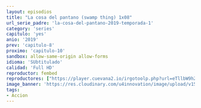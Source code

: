 ```yaml
---
layout: episodios
title: "La cosa del pantano (swamp thing) 1x08"
url_serie_padre: 'la-cosa-del-pantano-2019-temporada-1'
category: 'series'
capitulo: 'yes'
anio: '2019'
prev: 'capitulo-8'
proximo: 'capitulo-10'
sandbox: allow-same-origin allow-forms
idioma: 'SUbtitulado'
calidad: 'Full HD'
reproductor: fembed
reproductores: ["https://player.cuevana2.io/irgotoolp.php?url=eTllbW9hZHpYNURLejlaalg2T3BsYy9PMHNTV29hYWVuY3JYMEpHVm9LRm9uWlRYbTVLQmRaOXNYczZWMkpzPQ&sub=https://sub.cuevana2.io/vtt-sub/sub7/Swamp.Thing.2019.S01E09.vtt"]
image_banner: 'https://res.cloudinary.com/u4innovation/image/upload/v1564461574/lacosa-banner_cihqgn.jpg'
tags:
- Accion
---
```












